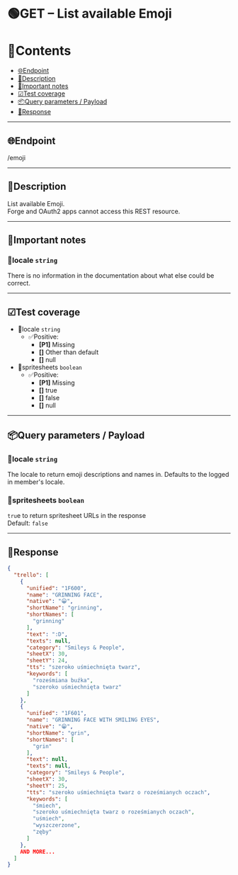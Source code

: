 # 🟢GET – List available Emoji

# 📑Contents

- [🌐Endpoint](#endpoint)
- [📄Description](#description)
- [📌Important notes](#important_notes)
- [☑Test coverage](#test_coverage)
- [📦Query parameters / Payload](#query_parameters_payload)
- [📩Response](#response)

---

## 🌐Endpoint <a name="endpoint"></a>

/emoji

---

## 📄Description <a name="description"></a>

List available Emoji.  
Forge and OAuth2 apps cannot access this REST resource.

---

## 📌Important notes <a name="important_notes"></a>

### 💠locale `string`

There is no information in the documentation about what else could be correct.

---

## ☑Test coverage <a name="test_coverage"></a>

- 💠locale `string`
  - ✅Positive:
    - **[P1]** Missing
    - **[]** Other than default
    - **[]** null
- 💠spritesheets `boolean`
  - ✅Positive:
    - **[P1]** Missing
    - **[]** true
    - **[]** false
    - **[]** null

---

## 📦Query parameters / Payload <a name="query_parameters_payload"></a>

### 💠locale `string`

The locale to return emoji descriptions and names in. Defaults to the logged in member's locale.

### 💠spritesheets `boolean`

`tru`e to return spritesheet URLs in the response  
Default: `false`

---

## 📩Response <a name="response"></a>

```json
{
  "trello": [
    {
      "unified": "1F600",
      "name": "GRINNING FACE",
      "native": "😀",
      "shortName": "grinning",
      "shortNames": [
        "grinning"
      ],
      "text": ":D",
      "texts": null,
      "category": "Smileys & People",
      "sheetX": 30,
      "sheetY": 24,
      "tts": "szeroko uśmiechnięta twarz",
      "keywords": [
        "roześmiana buźka",
        "szeroko uśmiechnięta twarz"
      ]
    },
    {
      "unified": "1F601",
      "name": "GRINNING FACE WITH SMILING EYES",
      "native": "😁",
      "shortName": "grin",
      "shortNames": [
        "grin"
      ],
      "text": null,
      "texts": null,
      "category": "Smileys & People",
      "sheetX": 30,
      "sheetY": 25,
      "tts": "szeroko uśmiechnięta twarz o roześmianych oczach",
      "keywords": [
        "śmiech",
        "szeroko uśmiechnięta twarz o roześmianych oczach",
        "uśmiech",
        "wyszczerzone",
        "zęby"
      ]
    },
    AND MORE...
  ]
}
```
